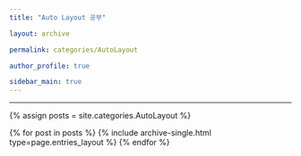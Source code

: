 ```yaml
---
title: "Auto Layout 공부"

layout: archive

permalink: categories/AutoLayout

author_profile: true

sidebar_main: true
---
```


<!-- 공백이 포함되어 있는 카테고리 이름의 경우 site.categories.['a b c'] 이런식으로! -->

---

{% assign posts = site.categories.AutoLayout %}

{% for post in posts %} {% include archive-single.html type=page.entries_layout %} {% endfor %}
